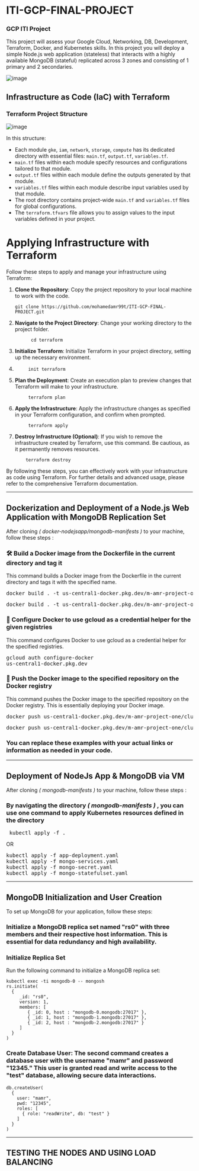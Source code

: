 # ITI-GCP-FINAL-PROJECT
### GCP ITI Project
This project will assess your Google Cloud, Networking, DB, Development,
Terraform, Docker, and Kubernetes skills.
In this project you will deploy a simple Node.js web application (stateless) that
interacts with a highly available MongoDB (stateful) replicated across 3 zones
and consisting of 1 primary and 2 secondaries.

![image](https://github.com/mohamedamr99t/ITI-GCP-FINAL-PROJECT/assets/139065575/cb1c221b-0aad-4071-bf50-e970a508f975)

## Infrastructure as Code (IaC) with Terraform 
### Terraform Project Structure

![image](https://github.com/mohamedamr99t/ITI-GCP-FINAL-PROJECT/assets/139065575/34331303-050e-4122-b4e9-b9c8e626efdb)

</details>

In this structure:

- Each module `gke`, `iam`, `network`, `storage`, `compute` has its dedicated directory with essential files: `main.tf`, `output.tf`, `variables.tf`.
- `main.tf` files within each module specify resources and configurations tailored to that module.
- `output.tf` files within each module define the outputs generated by that module.
- `variables.tf` files within each module describe input variables used by that module.
- The root directory contains project-wide `main.tf` and `variables.tf` files for global configurations.
- The `terraform.tfvars` file allows you to assign values to the input variables defined in your project.

# Applying Infrastructure with Terraform

Follow these steps to apply and manage your infrastructure using Terraform:

1. **Clone the Repository**: Copy the project repository to your local machine to work with the code.

       git clone https://github.com/mohamedamr99t/ITI-GCP-FINAL-PROJECT.git
   
2. **Navigate to the Project Directory**: Change your working directory to the project folder. 
  
             cd terraform 
   
3. **Initialize Terraform**: Initialize Terraform in your project directory, setting up the necessary environment.

4.          init terraform 

5. **Plan the Deployment**: Create an execution plan to preview changes that Terraform will make to your infrastructure.
  
            terraform plan 

6. **Apply the Infrastructure**: Apply the infrastructure changes as specified in your Terraform configuration, and confirm when prompted.

            terraform apply

7. **Destroy Infrastructure (Optional)**: If you wish to remove the infrastructure created by Terraform, use this command. Be cautious, as it permanently removes resources.
  
           terraform destroy 

By following these steps, you can effectively work with your infrastructure as code using Terraform. For further details and advanced usage, please refer to the comprehensive Terraform documentation.

---
## Dockerization and Deployment of a Node.js Web Application with MongoDB Replication Set
After cloning *( docker-nodejsapp/mongodb-manifests )* to your machine, follow these steps : 
### 🛠️ Build a Docker image from the Dockerfile in the current directory and tag it
  This command builds a Docker image from the Dockerfile in the current directory and tags it with the specified name.
   <pre>docker build . -t us-central1-docker.pkg.dev/m-amr-project-one/cluster-storage/nodejsapp:v1      -> nodeJs app    </pre>
   <pre>docker build . -t us-central1-docker.pkg.dev/m-amr-project-one/cluster-storage/mongodb-image:v1    -> mongoDB      </pre>  

### 🔑 Configure Docker to use gcloud as a credential helper for the given registries
  This command configures Docker to use gcloud as a credential helper for the specified registries.
    <pre>gcloud auth configure-docker us-central1-docker.pkg.dev</pre>  

### 🚀 Push the Docker image to the specified repository on the Docker registry
  This command pushes the Docker image to the specified repository on the Docker registry. This is essentially deploying your Docker image.
   <pre>docker push us-central1-docker.pkg.dev/m-amr-project-one/cluster-storage/nodejsapp:v1      -> nodeJs app    </pre>
   <pre>docker push us-central1-docker.pkg.dev/m-amr-project-one/cluster-storage/mongodb-image:v1    -> mongoDB      </pre>  
### You can replace these examples with your actual links or information as needed in your code.
---
## Deployment of NodeJs App & MongoDB via VM 
After cloning *( mongodb-manifests )* to your machine, follow these steps : 
### By navigating the directory *( mongodb-manifests )* , you can use one command to apply Kubernetes resources defined in the directory
<pre> kubectl apply -f . </pre>
OR 
<pre>kubectl apply -f app-deployment.yaml
kubectl apply -f mongo-services.yaml
kubectl apply -f mongo-secret.yaml
kubectl apply -f mongo-statefulset.yaml</pre>
---
## MongoDB Initialization and User Creation

To set up MongoDB for your application, follow these steps:

### Initialize a MongoDB replica set named "rs0" with three members and their respective host information. This is essential for data redundancy and high availability.
### Initialize Replica Set

Run the following command to initialize a MongoDB replica set:

```shell
kubectl exec -ti mongodb-0 -- mongosh 
rs.initiate(
  {
     _id: "rs0",
     version: 1,
     members: [
        { _id: 0, host : "mongodb-0.mongodb:27017" },
        { _id: 1, host : "mongodb-1.mongodb:27017" },
        { _id: 2, host : "mongodb-2.mongodb:27017" }
     ]
  }
)
```
### Create Database User: The second command creates a database user with the username "mamr" and password "12345." This user is granted read and write access to the "test" database, allowing secure data interactions.
```
db.createUser(
  {
    user: "mamr",
    pwd: "12345",
    roles: [
      { role: "readWrite", db: "test" }
    ]
  }
)
```

---
## TESTING THE NODES AND USING LOAD BALANCING

